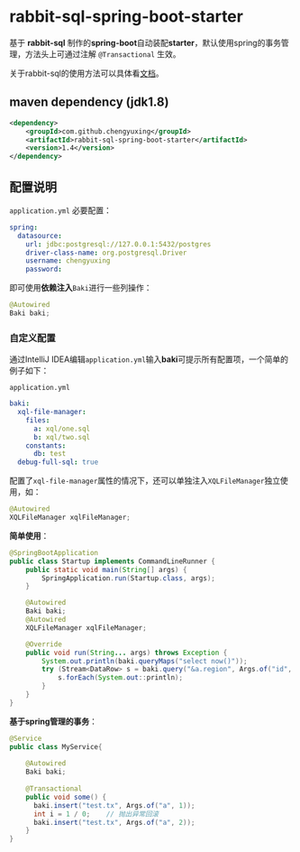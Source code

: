 # rabbit-sql-spring-boot-starter

基于 **rabbit-sql** 制作的**spring-boot**自动装配**starter**，默认使用spring的事务管理，方法头上可通过注解 `@Transactional` 生效。

关于rabbit-sql的使用方法可以具体看[文档](https://github.com/chengyuxing/rabbit-sql/tree/rabbit-sql-6)。

## maven dependency (jdk1.8)

```xml
<dependency>
    <groupId>com.github.chengyuxing</groupId>
    <artifactId>rabbit-sql-spring-boot-starter</artifactId>
    <version>1.4</version>
</dependency>
```

## 配置说明

`application.yml` 必要配置：

```yaml
spring:
  datasource:
    url: jdbc:postgresql://127.0.0.1:5432/postgres
    driver-class-name: org.postgresql.Driver
    username: chengyuxing
    password:
```

即可使用**依赖注入**`Baki`进行一些列操作：

```java
@Autowired
Baki baki;
```

### 自定义配置

通过IntelliJ IDEA编辑`application.yml`输入**baki**可提示所有配置项，一个简单的例子如下：

`application.yml`

```yaml
baki:
  xql-file-manager:
    files:
      a: xql/one.sql
      b: xql/two.sql
    constants:
      db: test
  debug-full-sql: true
```

配置了`xql-file-manager`属性的情况下，还可以单独注入`XQLFileManager`独立使用，如：

```java
@Autowired
XQLFileManager xqlFileManager;
```

**简单使用**：

```java
@SpringBootApplication
public class Startup implements CommandLineRunner {
    public static void main(String[] args) {
        SpringApplication.run(Startup.class, args);
    }

    @Autowired
    Baki baki;
    @Autowired
    XQLFileManager xqlFileManager;

    @Override
    public void run(String... args) throws Exception {
        System.out.println(baki.queryMaps("select now()"));
        try (Stream<DataRow> s = baki.query("&a.region", Args.of("id", 5))) {
            s.forEach(System.out::println);
        }
    }
}
```

**基于spring管理的事务**：

```java
@Service
public class MyService{
  	
  	@Autowired
  	Baki baki;
  
    @Transactional
    public void some() {
      baki.insert("test.tx", Args.of("a", 1));
      int i = 1 / 0;	// 抛出异常回滚
      baki.insert("test.tx", Args.of("a", 2));
    }
}
```

